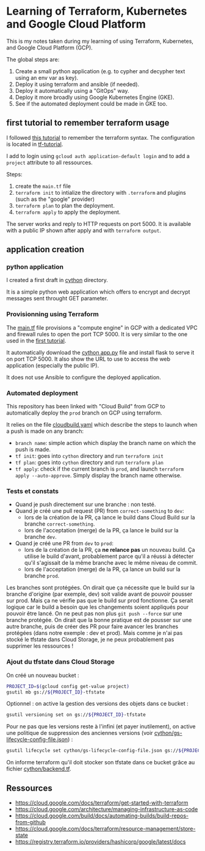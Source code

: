 # Learning of Terraform, Kubernetes and Google Cloud Platform

This is my notes taken during my learning of using Terraform, Kubernetes, and Google Cloud Platform (GCP).

The global steps are:

1. Create a small python application (e.g. to cypher and decypher text using an env var as key).
1. Deploy it using terraform and ansible (if needed).
1. Deploy it automatically using a "GitOps" way.
1. Deploy it more broadly using Google Kubernetes Engine (GKE).
1. See if the automated deployment could be made in GKE too.

## first tutorial to remember terraform usage

I followed [this tutorial](https://cloud.google.com/docs/terraform/get-started-with-terraform?hl=fr) to remember the terraform syntax.
The configuration is located in [tf-tutorial](./tf-tutorial).

I add to login using `gcloud auth application-default login` and to add a `project` attribute to all ressources.

Steps:

1. create the `main.tf` file
1. `terraform init` to intialize the directory with `.terraform` and plugins (such as the "google" provider)
1. `terraform plan` to plan the deployment.
1. `terraform apply` to apply the deployment.

The server works and reply to HTTP requests on port 5000.
It is available with a public IP shown after apply and with `terraform output`.

## application creation

### python application

I created a first draft in [cython](cython/) directory.

It is a simple python web application which offers to encrypt and decrypt messages sent throught GET parameter.

### Provisionning using Terraform

The [main.tf](cython/main.tf) file provisions a "compute engine" in GCP with a dedicated VPC and firewall rules to open the port TCP 5000.
It is very similar to the one used in the [first tutorial](tf-tutorial/).

It automatically download the [cython app.py](cython/app.py) file and install flask to serve it on port TCP 5000.
It also show the URL to use to access the web application (especially the public IP).

It does not use Ansible to configure the deployed application.

### Automated deployment

This repository has been linked with "Cloud Build" from GCP to automatically deploy the `prod` branch on GCP using terraform.

It relies on the file [cloudbuild.yaml](cloudbuild.yaml) which describe the steps to launch when a push is made on any branch:

* `branch name`: simple action which display the branch name on which the push is made.
* `tf init`: goes into `cython` directory and run `terraform init`
* `tf plan`: goes into `cython` directory and run `terraform plan`
* `tf apply`: check if the current branch is `prod`, and launch `terraform apply --auto-approve`. Simply display the branch name otherwise.

### Tests et constats

* Quand je push directement sur une branche : non testé.
* Quand je créé une pull request (PR) from `correct-something` to `dev`:
  * lors de la création de la PR, ça lance le build dans Cloud Build sur la branche `correct-something`.
  * lors de l'acceptation (merge) de la PR, ça lance le build sur la branche `dev`.
* Quand je créé une PR from `dev` to `prod`:
  * lors de la création de la PR, ça **ne relance pas** un nouveau build. Ça utilise le build d'avant, probablement parce qu'il a réussi à détecter qu'il s'agissait de la même branche avec le même niveau de commit.
  * lors de l'acceptation (merge) de la PR, ça lance un build sur la branche `prod`.

Les branches sont protégées. On dirait que ça nécessite que le build sur la branche d'origine (par exemple, dev) soit valide avant de pouvoir pousser sur prod. Mais ça ne vérifie pas que le build sur prod fonctionne. Ça serait logique car le build a besoin que les changements soient appliqués pour pouvoir être lancé.
On ne peut pas non plus `git push --force` sur une branche protégée.
On dirait que la bonne pratique est de pousser sur une autre branche, puis de créer des PR pour faire avancer les branches protégées (dans notre exemple : dev et prod).
Mais comme je n'ai pas stocké le tfstate dans Cloud Storage, je ne peux probablement pas supprimer les ressources !

### Ajout du tfstate dans Cloud Storage

On créé un nouveau bucket :

``` bash
PROJECT_ID=$(gcloud config get-value project)
gsutil mb gs://${PROJECT_ID}-tfstate
```

Optionnel : on active la gestion des versions des objets dans ce bucket :

``` bash
gsutil versioning set on gs://${PROJECT_ID}-tfstate
```

Pour ne pas que les versions reste à l'infini (et payer inutilement), on active une politique de suppression des anciennes versions (voir [cython/gs-lifecycle-config-file.json](cython/gs-lifecycle-config-file.json)) :

``` bash
gsutil lifecycle set cython/gs-lifecycle-config-file.json gs://${PROJECT_ID}-tfstate
```

On informe terraform qu'il doit stocker son tfstate dans ce bucket grâce au fichier [cython/backend.tf](cython/backend.tf).

## Ressources

* <https://cloud.google.com/docs/terraform/get-started-with-terraform>
* <https://cloud.google.com/architecture/managing-infrastructure-as-code>
* <https://cloud.google.com/build/docs/automating-builds/build-repos-from-github>
* <https://cloud.google.com/docs/terraform/resource-management/store-state>
* <https://registry.terraform.io/providers/hashicorp/google/latest/docs>
